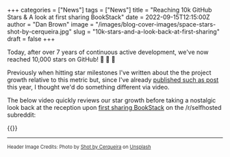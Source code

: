 +++
categories = ["News"]
tags = ["News"]
title = "Reaching 10k GitHub Stars & A look at first sharing BookStack"
date = 2022-09-15T12:15:00Z
author = "Dan Brown"
image = "/images/blog-cover-images/space-stars-shot-by-cerqueira.jpg"
slug = "10k-stars-and-a-look-back-at-first-sharing"
draft = false
+++


Today, after over 7 years of continuous active development, we've now reached 10,000 stars on GitHub! 🥳 🥳 🥳

Previously when hitting star milestones I've written about the the project growth relative to this metric but,
since I've already [published such as post](/blog/9000-stars-and-the-effects-of-hacker-news/) this year,
I thought we'd do something different via video.

The below video quickly reviews our star growth before taking a nostalgic look back at the reception upon
[first sharing BookStack](https://www.reddit.com/r/selfhosted/comments/3z06rb/bookstack_a_free_wikilike_information_store/)
on the /r/selfhosted subreddit:

{{<yt WUvtzJfCAKE>}}

----

<span style="font-size: 0.8em;opacity:0.9;">Header Image Credits: <span>Photo by <a href="https://unsplash.com/@shotbycerqueira?utm_source=unsplash&utm_medium=referral&utm_content=creditCopyText">Shot by Cerqueira</a> on <a href="https://unsplash.com/s/photos/stars?utm_source=unsplash&utm_medium=referral&utm_content=creditCopyText">Unsplash</a></span></span>